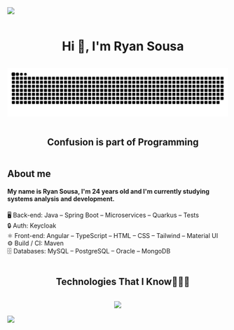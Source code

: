 <img src="https://user-images.githubusercontent.com/73097560/115834477-dbab4500-a447-11eb-908a-139a6edaec5c.gif" />

<!--h1 without bottom border-->
<div id="user-content-toc">
  <ul align="center">
    <summary><h1 style="display: inline-block">Hi 👋, I'm Ryan Sousa</h1></summary>
  </ul>
</div>

<!-- Contribution Snake -->
<div align="center">
  <img src="https://raw.githubusercontent.com/platane/snk/output/github-contribution-grid-snake-dark.svg" alt="snake" />
</div>

<!-- Confusion Motto -->
<div id="user-content-toc">
  <ul align="center">
    <summary><h2 style="display: inline-block">Confusion is part of Programming</h2></summary>
  </ul>
</div>

<!-- About me -->
<h2 align="left">About me</h2>

<h4 align="left">
  My name is Ryan Sousa, I'm 24 years old and I'm currently studying systems analysis and development.
</h4>

<p align="left">
  🖥️ Back-end: Java – Spring Boot – Microservices – Quarkus – Tests<br>
  🔒 Auth: Keycloak<br>
  ⚛️ Front-end: Angular – TypeScript – HTML – CSS – Tailwind – Material UI<br>
  ⚙️ Build / CI: Maven<br>
  🗄️ Databases: MySQL – PostgreSQL – Oracle – MongoDB
</p>

<!-- Technologies That I Know -->
<div id="user-content-toc">
  <ul align="center">
    <summary><h2 style="display: inline-block">Technologies That I Know👨🏻‍💻</h2></summary>
  </ul>
</div>

<!-- Skillicons (sem Quarkus/Keycloak, pois não são suportados) -->
<p align="center">
  <a href="https://skillicons.dev">
    <img src="https://skillicons.dev/icons?i=java,spring,python,mysql,postgres,mongodb,hibernate,postman,idea,webstorm,azure,git,github,js,react,ts,css,html,tailwind,materialui,angular,maven,docker&perline=14" />
  </a>
</p>

<img src="https://user-images.githubusercontent.com/73097560/115834477-dbab4500-a447-11eb-908a-139a6edaec5c.gif" />
